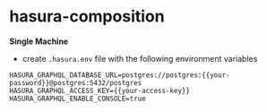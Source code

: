 # hasura-composition

**Single Machine**

- create `.hasura.env` file with the following environment variables

```
HASURA_GRAPHQL_DATABASE_URL=postgres://postgres:{{your-password}}@postgres:5432/postgres
HASURA_GRAPHQL_ACCESS_KEY={{your-access-key}}
HASURA_GRAPHQL_ENABLE_CONSOLE=true
```
